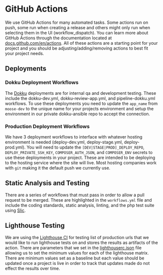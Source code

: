 # GitHub Actions

We use GitHub Actions for many automated tasks. Some actions run on push, some run when creating a release and others might only run when selecting them in the UI (workflow_dispatch). You can learn more about GitHub Actions through the documentation located at [docs.github.com/en/actions](https://docs.github.com/en/actions). All of these actions are a starting point for your project and you should be adjusting/adding/removing actions to best fit your project needs.

## Deployments

### Dokku Deployment Workflows

The [Dokku](https://dokku.com/) deployments are for internal qa and development testing. These include the dokku-dev.yml, dokku-review-app.yml, and pipeline-dokku.yml workflows. To use these deployments you need to update the `app_name` from `moose-dev` to the unique name for your projects environment and setup the environment in our private dokku-ansible repo to accept the connection.

### Production Deployment Workflows

We have 3 deployment workflows to interface with whatever hosting environment is needed (deploy-dev.yml, deploy-stage.yml, deploy-prod.yml). You will need to update the `[DEV|STAGE|PROD]_DEPLOY_REPO`, `DEPLOY_PRIVATE_SSH_KEY`, `COMPOSER_AUTH_JSON`, and `COMPOSER_ENV` secrets to use these deployments in your project. These are intended to be deploying to the hosting service where the site will live. Most hosting companies work with `git` making it the default push we currently use.

## Static Analysis and Testing

There are a series of workflows that must pass in order to allow a pull request to be merged.  These are highlighted in the `workflows.yml` file and include the coding standards, static analysis, linting, and the php test suite using [Slic](https://github.com/stellarwp/slic).

## Lighthouse Testing

We are using the [Lighthouse CI](https://github.com/treosh/lighthouse-ci-action/tree/main) for testing list of production urls that we would like to run lighthouse tests on and stores the results as artifacts of the action. There are parameters that we set in the [lighthouserc.json](../.github/lighthouse/lighthouserc.json) file allowing us to set the minimum values for each of the lighthouse matrix. There are minimum values set as a baseline but each value should be updated once a project is live in order to track that updates made do not effect the results over time.

